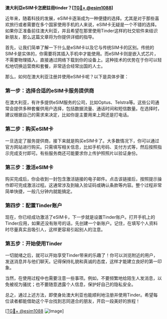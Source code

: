 **澳大利亞eSIM卡怎麽註冊tinder？[[TG💪+ @esim1088](https://t.me/s/esim1088)]**

近年来，随着科技的发展，eSIM卡逐渐成为一种便捷的选择。尤其是对于那些喜欢旅行或者需要在多个国家使用手机的人来说，eSIM卡无疑是一个不错的选择。如果你正准备前往澳大利亚，并且希望在那里使用Tinder这样的社交软件来结识新朋友，那么这篇文章将为你提供详细的指导。

首先，让我们简单了解一下什么是eSIM卡以及它与传统SIM卡的区别。传统的SIM卡是实体的，你需要将其插入手机中才能使用。而eSIM卡则是嵌入式芯片，不需要物理插入，直接通过网络下载到你的设备上。这种技术的优势在于你可以轻松地切换运营商和套餐，非常适合经常出国的人士。

那么，如何在澳大利亚注册并使用eSIM卡呢？以下是具体步骤：

### 第一步：选择合适的eSIM卡服务提供商

在澳大利亚，有许多提供eSIM服务的公司，比如Optus、Telstra等。这些公司通常会提供多种套餐供用户选择，包括数据流量、通话时间和短信数量。在选择时，建议根据自己的需求来决定，比如你是主要用来上网还是打电话。

### 第二步：购买eSIM卡

一旦选定了服务提供商，接下来就是购买eSIM卡了。大多数情况下，你可以通过官方网站进行购买。只需填写相关信息，比如手机号码、支付方式等，然后按照指示完成支付即可。有些服务商还可能要求你上传护照照片以验证身份。

### 第三步：激活eSIM卡

购买完成后，你会收到一封包含激活链接的电子邮件。点击该链接后，按照提示操作即可完成激活过程。这通常涉及到输入验证码或确认条款等内容。整个过程非常简单快捷，一般几分钟内就能搞定。

### 第四步：配置Tinder账户

现在，你已经成功激活了eSIM卡，下一步就是设置Tinder账户。打开手机上的Tinder应用，如果还没有账号的话，先创建一个新账户。记住，在填写个人资料时尽量真实且吸引人，这样更容易引起别人的注意。

### 第五步：开始使用Tinder

一切就绪之后，就可以开始享受Tinder带来的乐趣了！你可以浏览附近的用户，发送消息并与他们聊天。记得保持礼貌和真诚的态度，这样才能建立良好的第一印象。

当然，在使用过程中也需要注意一些事项。例如，不要频繁地给陌生人发消息，以免被视为骚扰；也不要随意透露个人信息，保护好自己的隐私安全。

总之，通过上述方法，即使身处澳大利亚也能顺利地注册并使用Tinder。希望每位读者都能借助这个平台找到志同道合的朋友，开启一段美好的旅程！

[[TG💪+ @esim1088](https://t.me/s/esim1088) ![Image](https://i.postimg.cc/4NQfJmqS/Snipaste-2025-05-13-00-14-12.png)]